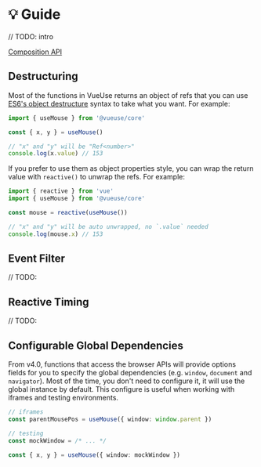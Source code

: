 # 💡 Guide

// TODO: intro

[Composition API](https://v3.vuejs.org/guide/composition-api-introduction.html)

## Destructuring

Most of the functions in VueUse returns an object of refs that you can use [ES6's object destructure](https://developer.mozilla.org/en-US/docs/Web/JavaScript/Reference/Operators/Destructuring_assignment) syntax to take what you want. For example:

```ts
import { useMouse } from '@vueuse/core'

const { x, y } = useMouse()

// "x" and "y" will be "Ref<number>"
console.log(x.value) // 153
```

If you prefer to use them as object properties style, you can wrap the return value with `reactive()` to unwrap the refs. For example:

```ts {4}
import { reactive } from 'vue' 
import { useMouse } from '@vueuse/core'

const mouse = reactive(useMouse())

// "x" and "y" will be auto unwrapped, no `.value` needed
console.log(mouse.x) // 153
```

## Event Filter

// TODO:

## Reactive Timing

// TODO:

## Configurable Global Dependencies

From v4.0, functions that access the browser APIs will provide options fields for you to specify the global dependencies (e.g. `window`, `document` and `navigator`). Most of the time, you don't need to configure it, it will use the global instance by default. This configure is useful when working with iframes and testing environments.  


```ts
// iframes
const parentMousePos = useMouse({ window: window.parent })
```

```ts
// testing
const mockWindow = /* ... */

const { x, y } = useMouse({ window: mockWindow })
```
